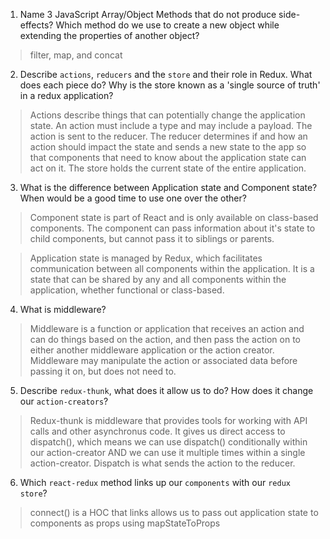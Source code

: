 1.  Name 3 JavaScript Array/Object Methods that do not produce side-effects? Which method do we use to create a new object while extending the properties of another object?
> filter, map, and concat

2.  Describe `actions`, `reducers` and the `store` and their role in Redux. What does each piece do? Why is the store known as a 'single source of truth' in a redux application?
> Actions describe things that can potentially change the application state. An action must include a type and may include a payload. The action is sent to the reducer. The reducer determines if and how an action should impact the state and sends a new state to the app so that components that need to know about the application state can act on it. The store holds the current state of the entire application.
3.  What is the difference between Application state and Component state? When would be a good time to use one over the other?
> Component state is part of React and is only available on class-based components. The component can pass information about it's state to child components, but cannot pass it to siblings or parents.

> Application state is managed by Redux, which facilitates communication between all components within the application. It is a state that can be shared by any and all components within the application, whether functional or class-based.
4.  What is middleware?
> Middleware is a function or application that receives an action and can do things based on the action, and then pass the action on to either another middleware application or the action creator. Middleware may manipulate the action or associated data before passing it on, but does not need to.

5.  Describe `redux-thunk`, what does it allow us to do? How does it change our `action-creators`?
> Redux-thunk is middleware that provides tools for working with API calls and other asynchronus code. It gives us direct access to dispatch(), which means we can use dispatch() conditionally within our action-creator AND we can use it multiple times within a single action-creator. Dispatch is what sends the action to the reducer.

6.  Which `react-redux` method links up our `components` with our `redux store`?
> connect() is a HOC that links allows us to pass out application state to components as props using mapStateToProps
